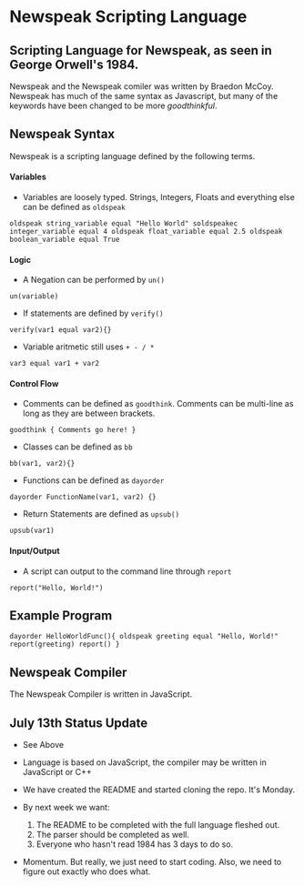# Newspeak Scripting Language

## Scripting Language for Newspeak, as seen in George Orwell's 1984.

Newspeak and the Newspeak comiler was written by Braedon McCoy. Newspeak has much of the same syntax as Javascript, but many of the keywords have been changed to be more *goodthinkful*.

## Newspeak Syntax

Newspeak is a scripting language defined by the following terms.

#### Variables

- Variables are loosely typed. Strings, Integers, Floats and everything else can be defined as `oldspeak`

`oldspeak string_variable equal "Hello World"
	soldspeakec integer_variable equal 4
	oldspeak float_variable equal 2.5
	oldspeak boolean_variable equal True`

#### Logic

- A Negation can be performed by `un()`

`un(variable)`

- If statements are defined by `verify()`

`verify(var1 equal var2){}`

- Variable aritmetic still uses `+ - / *`

`var3 equal var1 + var2`

#### Control Flow

- Comments can be defined as `goodthink`. Comments can be multi-line as long as they are between brackets.

`goodthink { Comments go here! }`

- Classes can be defined as `bb`

`bb(var1, var2){}`

- Functions can be defined as `dayorder`

`dayorder FunctionName(var1, var2) {}`

- Return Statements are defined as `upsub()`

`upsub(var1)`

#### Input/Output

- A script can output to the command line through `report`

`report("Hello, World!")`

## Example Program

`dayorder HelloWorldFunc(){
	oldspeak greeting equal "Hello, World!"
	report(greeting)
	report()
	}`

## Newspeak Compiler

The Newspeak Compiler is written in JavaScript.

## July 13th Status Update

* See Above

* Language is based on JavaScript, the compiler may be written in JavaScript or C++

* We have created the README and started cloning the repo. It's Monday.

* By next week we want: 
    1. The README to be completed with the full language fleshed out.
    2. The parser should be completed as well. 
    3. Everyone who hasn't read 1984 has 3 days to do so.

* Momentum. But really, we just need to start coding. Also, we need to figure out exactly who does what.